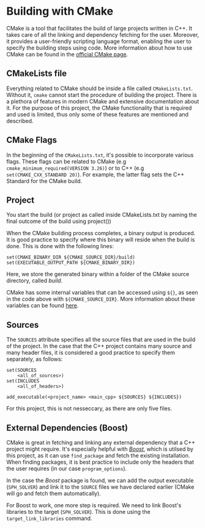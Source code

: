# Building with CMake

CMake is a tool that facilitates the build of large projects written in C++. It takes care of all the linking and dependency fetching for the user. Moreover, it provides a user-friendly scripting language format, enabling the user to specify the building steps using code. More information about how to use CMake can be found in the [official CMake page](https://cmake.org/cmake/help/latest/guide/tutorial/index.html).

## CMakeLists file

Everything related to CMake should be inside a file called `CMakeLists.txt`. Without it, `cmake` cannot start the procedure of building the project. There is a plethora of features in modern CMake and extensive documentation about it. For the purpose of this project, the CMake functionality that is required and used is limited, thus only some of these features are mentioned and described.

## CMake Flags

In the beginning of the `CMakeLists.txt`, it's possible to incorporate various flags. These flags can be related to CMake (e.g `cmake_minimum_required(VERSION 3.26)`) or to C++ (e.g `set(CMAKE_CXX_STANDARD 20)`). For example, the latter flag sets the C++ Standard for the CMake build.

## Project

You start the build (or project as called inside CMakeLists.txt by naming the final outcome of the build using project(<name>))

When the CMake building process completes, a binary output is produced. It is good practice to specify where this binary will reside when the build is done. This is done with the following lines:

```
set(CMAKE_BINARY_DIR ${CMAKE_SOURCE_DIR}/build)
set(EXECUTABLE_OUTPUT_PATH ${CMAKE_BINARY_DIR})
```

Here, we store the generated binary within a folder of the CMake source directory, called _build_.

CMake has some internal variables that can be accessed using `${}`, as seen in the code above with `${CMAKE_SOURCE_DIR}`. More information about these variables can be found [here](https://cmake.org/cmake/help/latest/manual/cmake-variables.7.html).

## Sources

The `SOURCES` attribute specifies all the source files that are used in the build of the project. In the case that the C++ project contains many source and many header files, it is considered a good practice to specify them separately, as follows:

```
set(SOURCES
    <all_of_sources>)
set(INCLUDES
    <all_of_headers>)

add_executable(<project_name> <main_cpp> ${SOURCES} ${INCLUDES})
```

For this project, this is not nesseccary, as there are only five files.

## External Dependencies (Boost)

CMake is great in fetching and linking any external dependency that a C++ project might require. It's especially helpful with _[Boost](https://www.boost.org/)_, which is utilsed by this project, as it can use `find_package` and fetch the existing installation. When finding packages, it is best practice to include only the headers that the user requires (in our case `program_options`).

In the case the _Boost_ package is found, we can add the output executable (`SPH_SOLVER`) and link it to the `SOURCE` files we have declared earlier (CMake will go and fetch them automatically).

For Boost to work, one more step is required. We need to link Boost's libraries to the target (`SPH_SOLVER`). This is done using the `target_link_libraries` command.
